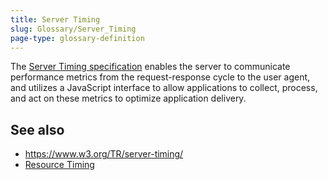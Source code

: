 ```yaml
---
title: Server Timing
slug: Glossary/Server_Timing
page-type: glossary-definition
---
```




The [Server Timing specification](https://www.w3.org/TR/server-timing/) enables the server to communicate performance metrics from the request-response cycle to the user agent, and utilizes a JavaScript interface to allow applications to collect, process, and act on these metrics to optimize application delivery.

## See also

- <https://www.w3.org/TR/server-timing/>
- [Resource Timing](https://www.w3.org/TR/resource-timing/)
